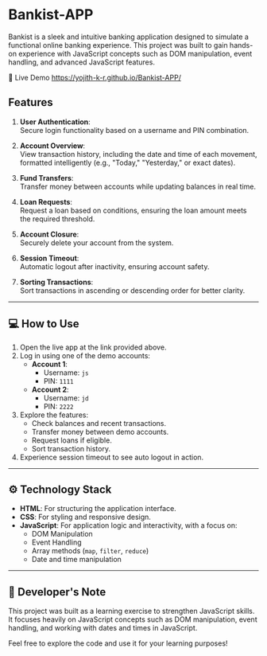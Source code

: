 # Bankist-APP
Bankist is a sleek and intuitive banking application designed to simulate a functional online banking experience. This project was built to gain hands-on experience with JavaScript concepts such as DOM manipulation, event handling, and advanced JavaScript features.

🚀 Live Demo
https://yojith-k-r.github.io/Bankist-APP/

## Features  

1. **User Authentication**:  
   Secure login functionality based on a username and PIN combination.  

2. **Account Overview**:  
   View transaction history, including the date and time of each movement, formatted intelligently (e.g., "Today," "Yesterday," or exact dates).  

3. **Fund Transfers**:  
   Transfer money between accounts while updating balances in real time.  

4. **Loan Requests**:  
   Request a loan based on conditions, ensuring the loan amount meets the required threshold.  

5. **Account Closure**:  
   Securely delete your account from the system.  

6. **Session Timeout**:  
   Automatic logout after inactivity, ensuring account safety.  

7. **Sorting Transactions**:  
   Sort transactions in ascending or descending order for better clarity.  

---  

## 💻 How to Use  

1. Open the live app at the link provided above.  
2. Log in using one of the demo accounts:  
   - **Account 1**:  
     - Username: `js`  
     - PIN: `1111`  
   - **Account 2**:  
     - Username: `jd`  
     - PIN: `2222`  
3. Explore the features:  
   - Check balances and recent transactions.  
   - Transfer money between demo accounts.  
   - Request loans if eligible.  
   - Sort transaction history.  
4. Experience session timeout to see auto logout in action.  

---  

## ⚙️ Technology Stack  

- **HTML**: For structuring the application interface.  
- **CSS**: For styling and responsive design.  
- **JavaScript**: For application logic and interactivity, with a focus on:  
  - DOM Manipulation  
  - Event Handling  
  - Array methods (`map`, `filter`, `reduce`)  
  - Date and time manipulation  

---  

## 📝 Developer's Note  

This project was built as a learning exercise to strengthen JavaScript skills. It focuses heavily on JavaScript concepts such as DOM manipulation, event handling, and working with dates and times in JavaScript.  

Feel free to explore the code and use it for your learning purposes!  
  
